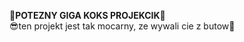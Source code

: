 🥶**POTEZNY GIGA KOKS PROJEKCIK**🧊<br>
😎ten projekt jest tak mocarny, ze wywali cie z butow🤙
~~~~~~~~~~~~~~~~~~~~~~~~~~~~~~~~~~~~~~~~~~~~~~~~~~~~~
